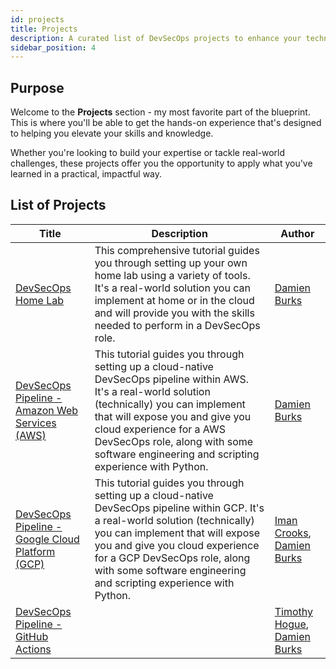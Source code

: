 ```yaml
---
id: projects
title: Projects
description: A curated list of DevSecOps projects to enhance your technical skills and experience.
sidebar_position: 4
---
```


## Purpose

Welcome to the **Projects** section - my most favorite part of the blueprint. This is where you'll be able to get the hands-on experience that's designed to helping you elevate your skills and knowledge.

Whether you're looking to build your expertise or tackle real-world challenges, these projects offer you the opportunity to apply what you've learned in a practical, impactful way.

## List of Projects

| Title                                                                         | Description                                                                                                                                                                                                                                                                                                  | Author                                                                                                                       |
| ----------------------------------------------------------------------------- | ------------------------------------------------------------------------------------------------------------------------------------------------------------------------------------------------------------------------------------------------------------------------------------------------------------ | ---------------------------------------------------------------------------------------------------------------------------- |
| [DevSecOps Home Lab](./devsecops-home-lab/)                                   | This comprehensive tutorial guides you through setting up your own home lab using a variety of tools. It's a real-world solution you can implement at home or in the cloud and will provide you with the skills needed to perform in a DevSecOps role.                                                       | [Damien Burks](https://www.youtube.com/@damienjburks)                                                                        |
| [DevSecOps Pipeline - Amazon Web Services (AWS)](./devsecops-pipeline-aws/)   | This tutorial guides you through setting up a cloud-native DevSecOps pipeline within AWS. It's a real-world solution (technically) you can implement that will expose you and give you cloud experience for a AWS DevSecOps role, along with some software engineering and scripting experience with Python. | [Damien Burks](https://www.youtube.com/@damienjburks)                                                                        |
| [DevSecOps Pipeline - Google Cloud Platform (GCP)](./devsecops-pipeline-gcp/) | This tutorial guides you through setting up a cloud-native DevSecOps pipeline within GCP. It's a real-world solution (technically) you can implement that will expose you and give you cloud experience for a GCP DevSecOps role, along with some software engineering and scripting experience with Python. | [Iman Crooks](https://www.linkedin.com/in/iman-crooks), [Damien Burks](https://www.youtube.com/@damienjburks)                |
| [DevSecOps Pipeline - GitHub Actions](./devsecops-pipeline-gha/)              |                                                                                                                                                                                                                                                                                                              | [Timothy Hogue](https://www.linkedin.com/in/timothy-hogue-2b2722230/), [Damien Burks](https://www.youtube.com/@damienjburks) |
